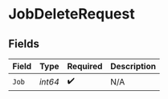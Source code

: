 # JobDeleteRequest


## Fields

| Field              | Type               | Required           | Description        |
| ------------------ | ------------------ | ------------------ | ------------------ |
| `Job`              | *int64*            | :heavy_check_mark: | N/A                |